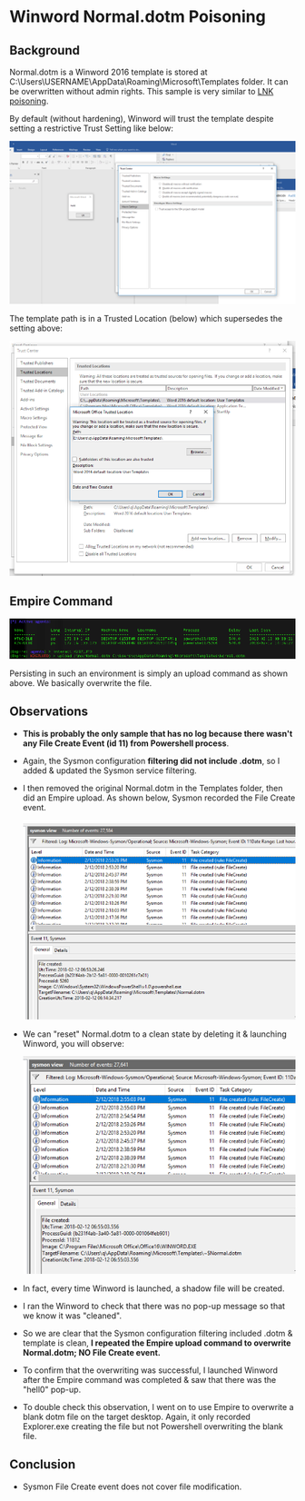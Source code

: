 # Winword Normal.dotm Poisoning

## Background

Normal.dotm is a Winword 2016 template is stored at C:\Users\USERNAME\AppData\Roaming\Microsoft\Templates folder. It can be overwritten without admin rights. This sample is very similar to [LNK poisoning](https://github.com/jymcheong/SysmonResources/tree/master/6.%20Sample%20Data/stage%202%20(Get%20In)/3.%20install%20payloads/(Type%201)%20Backdoor%20a%20userland%20LNK%20file). 

By default (without hardening), Winword will trust the template despite setting a restrictive Trust Setting like below:

![](img/macro.png)

The template path is in a Trusted Location (below) which supersedes the setting above:

![](img/trustsetting.png)



## Empire Command

![](img/upload.png)

Persisting in such an environment is simply an upload command as shown above. We basically overwrite the file.

## Observations

* **This is probably the only sample that has no log because there wasn't any File Create Event (id 11) from Powershell process**. 

* Again, the Sysmon configuration **filtering did not include .dotm**, so I added & updated the Sysmon service filtering. 

* I then removed the original Normal.dotm in the Templates folder,  then did an Empire upload. As shown below, Sysmon recorded the File Create event.

  ![](img/powershellcreatedfile.png)

* We can "reset" Normal.dotm to a clean state by deleting it & launching Winword, you will observe:

  ![](img/winwordevent.png)

* In fact, every time Winword is launched, a shadow file will be created.

* I ran the Winword to check that there was no pop-up message so that we know it was "cleaned".

* So we are clear that the Sysmon configuration filtering included .dotm & template is clean, **I repeated the Empire upload command to overwrite Normal.dotm; NO File Create event.**

* To confirm that the overwriting was successful, I launched Winword after the Empire command was completed & saw that there was the "hell0" pop-up.

* To double check this observation, I went on to use Empire to overwrite a blank dotm file on the target desktop. Again, it only recorded Explorer.exe creating the file but not Powershell overwriting the blank file.

## Conclusion

* Sysmon File Create event does not cover file modification.
